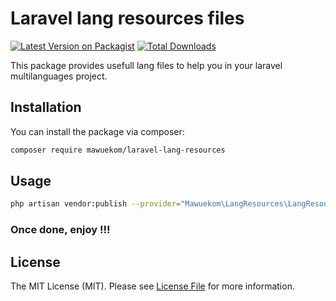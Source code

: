 # Laravel lang resources files

[![Latest Version on Packagist](https://img.shields.io/packagist/v/mawuekom/laravel-lang-resources.svg?style=flat-square)](https://packagist.org/packages/mawuekom/laravel-lang-resources)
[![Total Downloads](https://img.shields.io/packagist/dt/mawuekom/laravel-lang-resources.svg?style=flat-square)](https://packagist.org/packages/mawuekom/laravel-lang-resources)

This package provides usefull lang files to help you in your laravel multilanguages project.

## Installation

You can install the package via composer:

```bash
composer require mawuekom/laravel-lang-resources
```

## Usage

```bash
php artisan vendor:publish --provider="Mawuekom\LangResources\LangResourcesServiceProvider"
```

### Once done, enjoy !!!

## License

The MIT License (MIT). Please see [License File](LICENSE.md) for more information.

